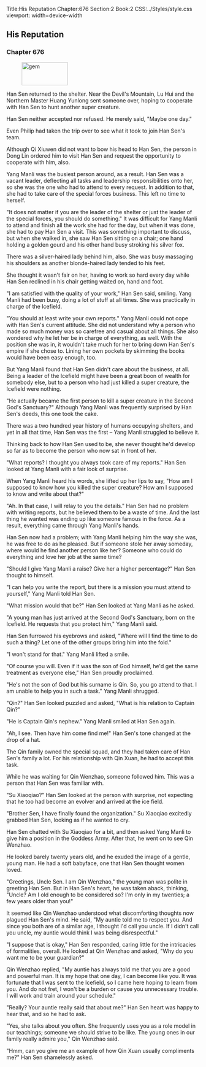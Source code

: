 Title:His Reputation 
Chapter:676 
Section:2 
Book:2 
CSS:../Styles/style.css 
viewport: width=device-width
  
## His Reputation
### Chapter 676 
<figure>
	<img src="../Images/gem.gif" alt="gem" id="gem" width="120" height="60" />
</figure>
  

  
  Han Sen returned to the shelter. Near the Devil's Mountain, Lu Hui and the Northern Master Huang Yunlong sent someone over, hoping to cooperate with Han Sen to hunt another super creature.

Han Sen neither accepted nor refused. He merely said, "Maybe one day."

Even Philip had taken the trip over to see what it took to join Han Sen's team.

Although Qi Xiuwen did not want to bow his head to Han Sen, the person in Dong Lin ordered him to visit Han Sen and request the opportunity to cooperate with him, also.

Yang Manli was the busiest person around, as a result. Han Sen was a vacant leader, deflecting all tasks and leadership responsibilities onto her, so she was the one who had to attend to every request. In addition to that, she had to take care of the special forces business. This left no time to herself.

"It does not matter if you are the leader of the shelter or just the leader of the special forces, you should do something." It was difficult for Yang Manli to attend and finish all the work she had for the day, but when it was done, she had to pay Han Sen a visit. This was something important to discuss, but when she walked in, she saw Han Sen sitting on a chair; one hand holding a golden gourd and his other hand busy stroking his silver fox.

There was a silver-haired lady behind him, also. She was busy massaging his shoulders as another blonde-haired lady tended to his feet.

She thought it wasn't fair on her, having to work so hard every day while Han Sen reclined in his chair getting waited on, hand and foot.

"I am satisfied with the quality of your work," Han Sen said, smiling. Yang Manli had been busy, doing a lot of stuff at all times. She was practically in charge of the Icefield.

"You should at least write your own reports." Yang Manli could not cope with Han Sen's current attitude. She did not understand why a person who made so much money was so carefree and casual about all things. She also wondered why he let her be in charge of everything, as well. With the position she was in, it wouldn't take much for her to bring down Han Sen's empire if she chose to. Lining her own pockets by skimming the books would have been easy enough, too.

But Yang Manli found that Han Sen didn't care about the business, at all. Being a leader of the Icefield might have been a great boon of wealth for somebody else, but to a person who had just killed a super creature, the Icefield were nothing.

"He actually became the first person to kill a super creature in the Second God's Sanctuary?" Although Yang Manli was frequently surprised by Han Sen's deeds, this one took the cake.

There was a two hundred year history of humans occupying shelters, and yet in all that time, Han Sen was the first – Yang Manli struggled to believe it.

Thinking back to how Han Sen used to be, she never thought he'd develop so far as to become the person who now sat in front of her.

"What reports? I thought you always took care of my reports." Han Sen looked at Yang Manli with a fair look of surprise.

When Yang Manli heard his words, she lifted up her lips to say, "How am I supposed to know how you killed the super creature? How am I supposed to know and write about that?"

"Ah. In that case, I will relay to you the details." Han Sen had no problem with writing reports, but he believed them to be a waste of time. And the last thing he wanted was ending up like someone famous in the force. As a result, everything came through Yang Manli's hands.

Han Sen now had a problem; with Yang Manli helping him the way she was, he was free to do as he pleased. But if someone stole her away someday, where would he find another person like her? Someone who could do everything and love her job at the same time?

"Should I give Yang Manli a raise? Give her a higher percentage?" Han Sen thought to himself.

"I can help you write the report, but there is a mission you must attend to yourself," Yang Manli told Han Sen.

"What mission would that be?" Han Sen looked at Yang Manli as he asked.

"A young man has just arrived at the Second God's Sanctuary, born on the Icefield. He requests that you protect him," Yang Manli said.

Han Sen furrowed his eyebrows and asked, "Where will I find the time to do such a thing? Let one of the other groups bring him into the fold."

"I won't stand for that." Yang Manli lifted a smile.

"Of course you will. Even if it was the son of God himself, he'd get the same treatment as everyone else," Han Sen proudly proclaimed.

"He's not the son of God but his surname is Qin. So, you go attend to that. I am unable to help you in such a task." Yang Manli shrugged.

"Qin?" Han Sen looked puzzled and asked, "What is his relation to Captain Qin?"

"He is Captain Qin's nephew." Yang Manli smiled at Han Sen again.

"Ah, I see. Then have him come find me!" Han Sen's tone changed at the drop of a hat.

The Qin family owned the special squad, and they had taken care of Han Sen's family a lot. For his relationship with Qin Xuan, he had to accept this task.

While he was waiting for Qin Wenzhao, someone followed him. This was a person that Han Sen was familiar with.

"Su Xiaoqiao?" Han Sen looked at the person with surprise, not expecting that he too had become an evolver and arrived at the ice field.

"Brother Sen, I have finally found the organization." Su Xiaoqiao excitedly grabbed Han Sen, looking as if he wanted to cry.

Han Sen chatted with Su Xiaoqiao for a bit, and then asked Yang Manli to give him a position in the Goddess Army. After that, he went on to see Qin Wenzhao.

He looked barely twenty years old, and he exuded the image of a gentle, young man. He had a soft babyface, one that Han Sen thought women loved.

"Greetings, Uncle Sen. I am Qin Wenzhao," the young man was polite in greeting Han Sen. But in Han Sen's heart, he was taken aback, thinking, "Uncle? Am I old enough to be considered so? I'm only in my twenties; a few years older than you!"

It seemed like Qin Wenzhao understood what discomforting thoughts now plagued Han Sen's mind. He said, "My auntie told me to respect you. And since you both are of a similar age, I thought I'd call you uncle. If I didn't call you uncle, my auntie would think I was being disrespectful."

"I suppose that is okay," Han Sen responded, caring little for the intricacies of formalities, overall. He looked at Qin Wenzhao and asked, "Why do you want me to be your guardian?"

Qin Wenzhao replied, "My auntie has always told me that you are a good and powerful man. It is my hope that one day, I can become like you. It was fortunate that I was sent to the Icefield, so I came here hoping to learn from you. And do not fret, I won't be a burden or cause you unnecessary trouble. I will work and train around your schedule."

"Really? Your auntie really said that about me?" Han Sen heart was happy to hear that, and so he had to ask.

"Yes, she talks about you often. She frequently uses you as a role model in our teachings; someone we should strive to be like. The young ones in our family really admire you," Qin Wenzhao said.

"Hmm, can you give me an example of how Qin Xuan usually compliments me?" Han Sen shamelessly asked.
